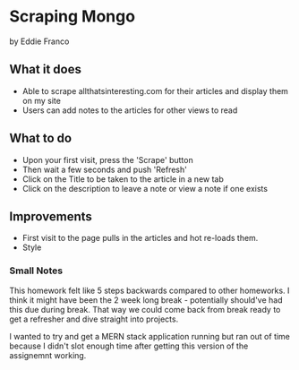 # Scraping Mongo
by Eddie Franco

## What it does
- Able to scrape allthatsinteresting.com for their articles and display them on my site
- Users can add notes to the articles for other views to read

## What to do
- Upon your first visit, press the 'Scrape' button
- Then wait a few seconds and push 'Refresh'
- Click on the Title to be taken to the article in a new tab
- Click on the description to leave a note or view a note if one exists

## Improvements 
- First visit to the page pulls in the articles and hot re-loads them.
- Style

### Small Notes
This homework felt like 5 steps backwards compared to other homeworks. I think it might have been the 2 week long break - potentially should've had this due during break. That way we could come back from break ready to get a refresher and dive straight into projects. 

I wanted to try and get a MERN stack application running but ran out of time because I didn't slot enough time after getting this version of the assignemnt working. 